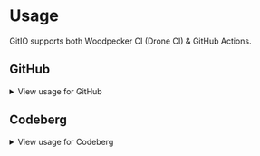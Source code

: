 # Usage

GitIO supports both Woodpecker CI (Drone CI) & GitHub Actions.

## GitHub
<details>
<summary>View usage for GitHub</summary>
The usage is as follows:

```yaml
name: Your great workflow

on:
  push:
    branches:
      - master

jobs:
  build:
    runs-on: ubuntu-latest

    steps:
      - name: Checkout
        uses: gameplayer-8/gitio@v4
```

### Advanced options

Checkout with `git clone` advanced functionality:

```yaml
- name: Checkout
  uses: gameplayer-8/gitio@v4
  with:
    type: 'checkout'
    cmd: '--recursive -b gh-pages'
    wizard: 'true'
```

Full functionality of `git clone` is available under command `git clone --help` on your computer.
<br/>
Environment variables:

 - `GITHUB_NAME`
 - `GITHUB_TOKEN`
 - `GITHUB_OWNER`
 - `GITHUB_REPO`

Implement those variables by diabling Setup Wizard & setting them up manually in the environment.

<hr/>

Branch upload:

```yaml
- name: Upload branch to gh-pages
  uses: gameplayer-8/gitio@v4
  with:
    type: 'branch'
    cmd: 'GIT_WORKDIR:/home/github/pages GIT_EMAIL:user@gmail.com'
```

Full list of environment variables for `cmd`:

 - `GIT_BRANCH`
 - `GIT_USERNAME`
 - `GIT_TOKEN`
 - `GIT_EMAIL`
 - `GIT_HOST`
 - `GIT_WORKDIR`
 - `GIT_PROJECT_NAME`
 - `GIT_REPO`

<hr/>

Container publishment:

```yaml
- name: Upload branch to gh-pages
  uses: gameplayer-8/gitio@v4
  with:
    type: 'container'
    cmd: 'OUTPUT_IMAGE_NAME:alpine:latest GIT_WORKDIR:.'
```

Full list of environment variables for `cmd`:

 - `OUTPUT_IMAGE_NAME`
 - `GIT_WORKDIR`
 - `GIT_HOST`
 - `GIT_USERNAME`
 - `GIT_TOKEN`

<hr/>
</details>

## Codeberg

<details>
<summary>View usage for Codeberg</summary>

Since Woodpecker CI lacks in action functionality,
you would need to execute `curl https://gameplayer-8.codeberg.page/gitio/get.sh | sh`.
<br/>

Usage in the workflow:

```yaml
# .woodpecker.yml
when:
  branch: [main]

steps:
  main:
    image: codeberg.org/gameplayer-8/gitio
    commands:
      - curl https://gameplayer-8.codeberg.page/gitio/get.sh | sh
      - gitio branch GIT_BRANCH:pages
      - gitio container OUTPUT_IMAGE_NAME:$CI_REPO_NAME:$(basename "$CI_COMMIT_REF")
    secrets:
      - SYSTEM_TOKEN
      - SYSTEM_TOKEN_PASSWD
      - OCI_TOKEN
```

 - `SYSTEM_TOKEN` is an SSH private key for accessing I/O of the Codeberg repo.
 - `SYSTEM_TOKEN_PASSWD` is a standard token for git I/O (recommended).
 - `OCI_TOKEN` is for container publishment.

<br/>

Usage is pretty similar to the GitHub version (environment variable stays the same).

<br/>

Woodpecker has a lot of `CI_*` variables, what you can override more easily than on GitHub.

</details>